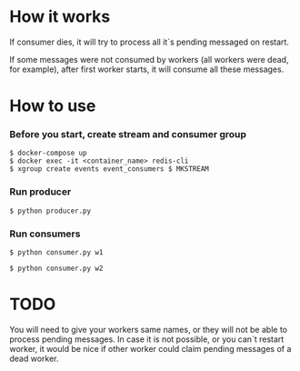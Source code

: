 # How it works

If consumer dies, it will try to process all it`s pending messaged on restart.

If some messages were not consumed by workers (all workers were dead, for example),
after first worker starts, it will consume all these messages.

# How to use

### Before you start, create stream and consumer group
```
$ docker-compose up
$ docker exec -it <container_name> redis-cli
$ xgroup create events event_consumers $ MKSTREAM
```

### Run producer
```
$ python producer.py
```

### Run consumers
```
$ python consumer.py w1
```
```
$ python consumer.py w2
```

# TODO
You will need to give your workers same names, or they will not be able to process pending messages.
In case it is not possible, or you can`t restart worker, it would be nice if other worker could claim pending
messages of a dead worker. 
